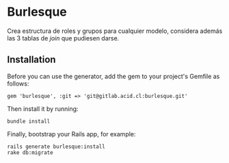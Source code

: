 Burlesque
=========

Crea estructura de roles y grupos para cualquier modelo, considera además las 3 tablas de _join_ que pudiesen darse.

Installation
------------

Before you can use the generator, add the gem to your project's Gemfile as follows:

```
gem 'burlesque', :git => 'git@gitlab.acid.cl:burlesque.git'
```

Then install it by running:

```
bundle install
```

Finally, bootstrap your Rails app, for example:

```
rails generate burlesque:install
rake db:migrate
```

